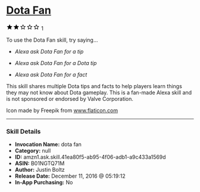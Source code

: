 # [Dota Fan](http://alexa.amazon.com/#skills/amzn1.ask.skill.41ea80f5-ab95-4f06-adb1-a9c433a1569d)
![2 stars](../../images/ic_star_black_18dp_1x.png)![2 stars](../../images/ic_star_black_18dp_1x.png)![2 stars](../../images/ic_star_border_black_18dp_1x.png)![2 stars](../../images/ic_star_border_black_18dp_1x.png)![2 stars](../../images/ic_star_border_black_18dp_1x.png) 1

To use the Dota Fan skill, try saying...

* *Alexa ask Dota Fan for a tip*

* *Alexa ask Dota Fan for a Dota tip*

* *Alexa ask Dota Fan for a fact*

This skill shares multiple Dota tips and facts to help players learn things they may not know about Dota gameplay. This is a fan-made Alexa skill and is not sponsored or endorsed by Valve Corporation.

Icon made by Freepik from www.flaticon.com

***

### Skill Details

* **Invocation Name:** dota fan
* **Category:** null
* **ID:** amzn1.ask.skill.41ea80f5-ab95-4f06-adb1-a9c433a1569d
* **ASIN:** B01NGTQ71M
* **Author:** Justin Boltz
* **Release Date:** December 11, 2016 @ 05:19:12
* **In-App Purchasing:** No
